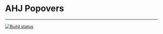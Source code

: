 # AHJ Popovers
___

[![Build status](https://ci.appveyor.com/api/projects/status/74b4r6b7705g5r35?svg=true)](https://ci.appveyor.com/project/theart84/ahj-popovers)
